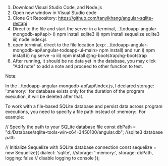1) Download Visual Studio Code, and Node.js
2) Open new window in Visual Studio code
3) Clone Git Repository: https://github.com/tanyikhang/angular-sqlite-restapi
4) Direct to the file and start the server in a terminal, ..\todoapp-angular-mongodb-api\api> 
  i) npm install sqlite3
  ii) npm install sequelize sqlite3
  iii) node index.js
5) open terminal, direct to the file location (exp: ..\todoapp-angular-mongodb-api\angular-todoapp-ui-main> npm install) and run 
  i) npm install 
  ii) ng serve -o
  iii) npm install @ng-bootstrap/ng-bootstrap
6) After running, it should be no data yet in the database, you may click  "Add note" to add a note and proceed to other function to test.

Note:

In the ..\todoapp-angular-mongodb-api\api\index.js,
I declared storage: ':memory:' for database exists only for the duration of the program execution, it will be deleted after that.

To work with a file-based SQLite database and persist data across program executions, you need to specify a file path instead of :memory:. For example:

// Specify the path to your SQLite database file
const dbPath = "d:/Database/sqlite-tools-win-x64-3450100/angular.db"; //sqlite3 database path

// Initialize Sequelize with SQLite database connection
const sequelize = new Sequelize({
    dialect: 'sqlite',
    //storage: ':memory:',
    storage: dbPath,
    logging: false // disable logging to console
});
